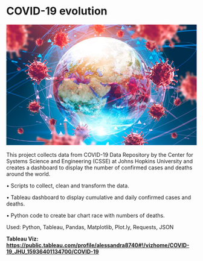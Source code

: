 # COVID-19 evolution

![covid-19](img/covid-19.jpg)

This project collects data from COVID-19 Data Repository by the Center for Systems Science and Engineering (CSSE) at Johns Hopkins University and creates a dashboard to display the number of confirmed cases and deaths around the world.

•	Scripts to collect, clean and transform the data.

•	Tableau dashboard to display cumulative and daily confirmed cases and deaths. 

•	Python code to create bar chart race with numbers of deaths.



Used: Python, Tableau, Pandas, Matplotlib, Plot.ly, Requests, JSON



<b>Tableau Viz:
https://public.tableau.com/profile/alessandra8740#!/vizhome/COVID-19_JHU_15936401134700/COVID-19
